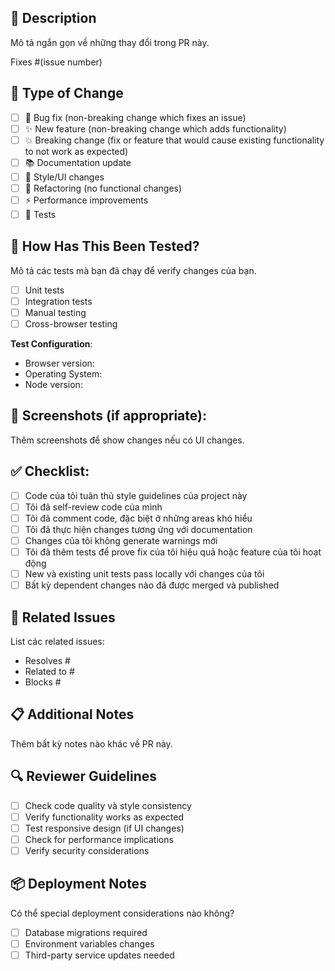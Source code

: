 ## 📝 Description
Mô tả ngắn gọn về những thay đổi trong PR này.

Fixes #(issue number)

## 🔄 Type of Change
- [ ] 🐛 Bug fix (non-breaking change which fixes an issue)
- [ ] ✨ New feature (non-breaking change which adds functionality)
- [ ] 💥 Breaking change (fix or feature that would cause existing functionality to not work as expected)
- [ ] 📚 Documentation update
- [ ] 🎨 Style/UI changes
- [ ] 🔧 Refactoring (no functional changes)
- [ ] ⚡ Performance improvements
- [ ] 🧪 Tests

## 🧪 How Has This Been Tested?
Mô tả các tests mà bạn đã chạy để verify changes của bạn.

- [ ] Unit tests
- [ ] Integration tests
- [ ] Manual testing
- [ ] Cross-browser testing

**Test Configuration**:
* Browser version:
* Operating System:
* Node version:

## 📱 Screenshots (if appropriate):
Thêm screenshots để show changes nếu có UI changes.

## ✅ Checklist:
- [ ] Code của tôi tuân thủ style guidelines của project này
- [ ] Tôi đã self-review code của mình
- [ ] Tôi đã comment code, đặc biệt ở những areas khó hiểu
- [ ] Tôi đã thực hiện changes tương ứng với documentation
- [ ] Changes của tôi không generate warnings mới
- [ ] Tôi đã thêm tests để prove fix của tôi hiệu quả hoặc feature của tôi hoạt động
- [ ] New và existing unit tests pass locally với changes của tôi
- [ ] Bất kỳ dependent changes nào đã được merged và published

## 🔗 Related Issues
List các related issues:
- Resolves #
- Related to #
- Blocks #

## 📋 Additional Notes
Thêm bất kỳ notes nào khác về PR này.

## 🔍 Reviewer Guidelines
- [ ] Check code quality và style consistency
- [ ] Verify functionality works as expected
- [ ] Test responsive design (if UI changes)
- [ ] Check for performance implications
- [ ] Verify security considerations

## 📦 Deployment Notes
Có thể special deployment considerations nào không?
- [ ] Database migrations required
- [ ] Environment variables changes
- [ ] Third-party service updates needed